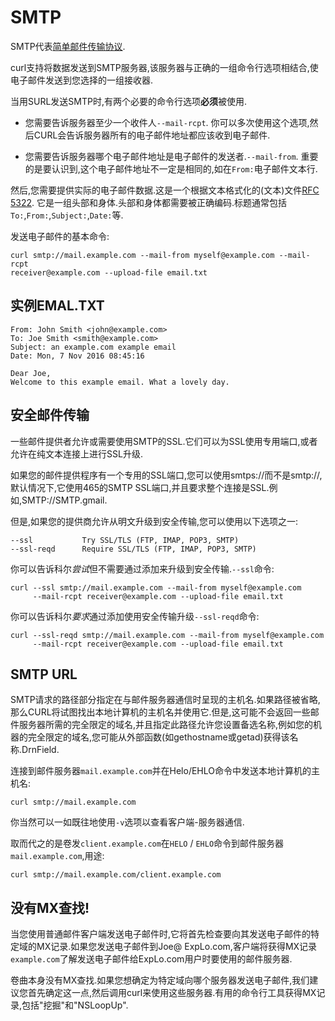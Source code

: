 
# SMTP

SMTP代表[简单邮件传输协议](https://en.wikipedia.org/wiki/Simple_Mail_Transfer_Protocol).

curl支持将数据发送到SMTP服务器,该服务器与正确的一组命令行选项相结合,使电子邮件发送到您选择的一组接收器.

当用SURL发送SMTP时,有两个必要的命令行选项**必须**被使用.

-   您需要告诉服务器至少一个收件人`--mail-rcpt`. 你可以多次使用这个选项,然后CURL会告诉服务器所有的电子邮件地址都应该收到电子邮件.

-   您需要告诉服务器哪个电子邮件地址是电子邮件的发送者.`--mail-from`. 重要的是要认识到,这个电子邮件地址不一定是相同的,如在`From:`电子邮件文本行.

然后,您需要提供实际的电子邮件数据.这是一个根据文本格式化的(文本)文件[RFC 5322](https://tools.ietf.org/html/rfc5322.html). 它是一组头部和身体.头部和身体都需要被正确编码.标题通常包括`To:`,`From:`,`Subject:`,`Date:`等.

发送电子邮件的基本命令:

```
curl smtp://mail.example.com --mail-from myself@example.com --mail-rcpt
receiver@example.com --upload-file email.txt
```

## 实例EMAL.TXT

```
From: John Smith <john@example.com>
To: Joe Smith <smith@example.com>
Subject: an example.com example email
Date: Mon, 7 Nov 2016 08:45:16

Dear Joe,
Welcome to this example email. What a lovely day.
```

## 安全邮件传输

一些邮件提供者允许或需要使用SMTP的SSL.它们可以为SSL使用专用端口,或者允许在纯文本连接上进行SSL升级.

如果您的邮件提供程序有一个专用的SSL端口,您可以使用smtps://而不是smtp://,默认情况下,它使用465的SMTP SSL端口,并且要求整个连接是SSL.例如,SMTP://SMTP.gmail.

但是,如果您的提供商允许从明文升级到安全传输,您可以使用以下选项之一:

```
--ssl           Try SSL/TLS (FTP, IMAP, POP3, SMTP)
--ssl-reqd      Require SSL/TLS (FTP, IMAP, POP3, SMTP)
```

你可以告诉科尔*尝试*但不需要通过添加来升级到安全传输.`--ssl`命令:

```
curl --ssl smtp://mail.example.com --mail-from myself@example.com
     --mail-rcpt receiver@example.com --upload-file email.txt
```

你可以告诉科尔*要求*通过添加使用安全传输升级`--ssl-reqd`命令:

```
curl --ssl-reqd smtp://mail.example.com --mail-from myself@example.com
     --mail-rcpt receiver@example.com --upload-file email.txt
```

## SMTP URL

SMTP请求的路径部分指定在与邮件服务器通信时呈现的主机名.如果路径被省略,那么CURL将试图找出本地计算机的主机名并使用它.但是,这可能不会返回一些邮件服务器所需的完全限定的域名,并且指定此路径允许您设置备选名称,例如您的机器的完全限定的域名,您可能从外部函数(如gethostname或getad)获得该名称.DrnField.

连接到邮件服务器`mail.example.com`并在Helo/EHLO命令中发送本地计算机的主机名:

```
curl smtp://mail.example.com
```

你当然可以一如既往地使用`-v`选项以查看客户端-服务器通信.

取而代之的是卷发`client.example.com`在`HELO` / `EHLO`命令到邮件服务器`mail.example.com`,用途:

```
curl smtp://mail.example.com/client.example.com
```

## 没有MX查找!

当您使用普通邮件客户端发送电子邮件时,它将首先检查要向其发送电子邮件的特定域的MX记录.如果您发送电子邮件到Joe@ ExpLo.com,客户端将获得MX记录`example.com`了解发送电子邮件给ExpLo.com用户时要使用的邮件服务器.

卷曲本身没有MX查找.如果您想确定为特定域向哪个服务器发送电子邮件,我们建议您首先确定这一点,然后调用curl来使用这些服务器.有用的命令行工具获得MX记录,包括"挖掘"和"NSLoopUp".
